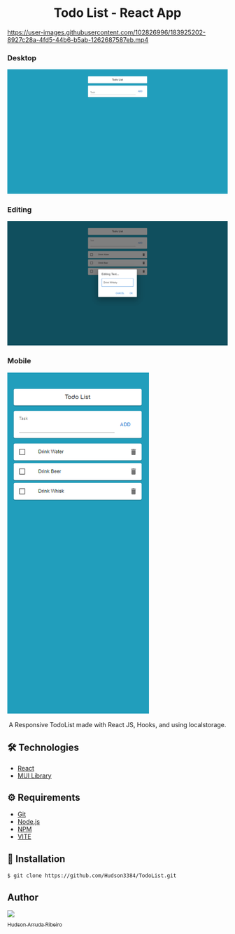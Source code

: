# <div align="center"> Todo List -  React App</div>


https://user-images.githubusercontent.com/102826996/183925202-8927c28a-4fd5-44b6-b5ab-1262687587eb.mp4


<h3>Desktop</h3>
<a href="http://todo-list-hudson3384.vercel.app/">
<img src="./img1.png" /></a>

<h3>Editing</h3>
<a href="http://todo-list-hudson3384.vercel.app/">
<img src="./img2.png" /></a>

<h3>Mobile</h3>
<a href="http://todo-list-hudson3384.vercel.app/">
<img src="./img3.png" /></a>

<p align="center">A Responsive TodoList  made with React JS, Hooks, and using localstorage.</p>

## 🛠️ Technologies

<ul>
  <li><a href="https://reactjs.org/">React</a></li>
  <li><a href="https://mui.com/pt/">MUI Library</a></li>
</ul>

## ⚙️ Requirements

<ul>
  <li><a href="https://git-scm.com/">Git</a></li>
  <li><a href="https://nodejs.org/en/">Node.js</a></li>
  <li><a href="https://www.npmjs.com/">NPM</a></li>
  <li><a href="https://vitejs.dev/guide/">VITE</a></li>
</ul>

## 🚀 Installation

```
$ git clone https://github.com/Hudson3384/TodoList.git

```

## Author

 [<img src="https://avatars.githubusercontent.com/u/102826996?v=4" width=115><br><sub>Hudson Arruda Ribeiro</sub>](https://github.com/hudson3384)
